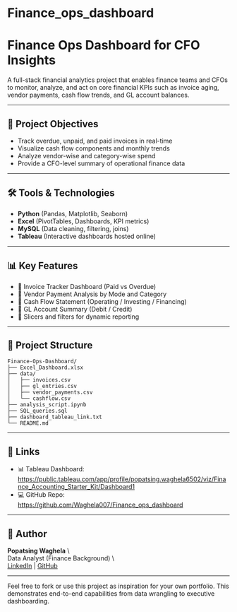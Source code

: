 # Finance_ops_dashboard
# Finance Ops Dashboard for CFO Insights

A full-stack financial analytics project that enables finance teams and CFOs to monitor, analyze, and act on core financial KPIs such as invoice aging, vendor payments, cash flow trends, and GL account balances.

---

## 🎯 Project Objectives

- Track overdue, unpaid, and paid invoices in real-time
- Visualize cash flow components and monthly trends
- Analyze vendor-wise and category-wise spend
- Provide a CFO-level summary of operational finance data

---

## 🛠 Tools & Technologies

- **Python** (Pandas, Matplotlib, Seaborn)
- **Excel** (PivotTables, Dashboards, KPI metrics)
- **MySQL** (Data cleaning, filtering, joins)
- **Tableau** (Interactive dashboards hosted online)

---

## 📊 Key Features

- 📌 Invoice Tracker Dashboard (Paid vs Overdue)
- 📌 Vendor Payment Analysis by Mode and Category
- 📌 Cash Flow Statement (Operating / Investing / Financing)
- 📌 GL Account Summary (Debit / Credit)
- 📌 Slicers and filters for dynamic reporting

---

## 📁 Project Structure

```
Finance-Ops-Dashboard/
├── Excel_Dashboard.xlsx
├── data/
│   ├── invoices.csv
│   ├── gl_entries.csv
│   ├── vendor_payments.csv
│   └── cashflow.csv
├── analysis_script.ipynb
├── SQL_queries.sql
├── dashboard_tableau_link.txt
└── README.md
```

---

## 🔗 Links

- 📊 Tableau Dashboard: https://public.tableau.com/app/profile/popatsing.waghela6502/viz/Finance_Accounting_Starter_Kit/Dashboard1 
- 💻 GitHub Repo: https://github.com/Waghela007/Finance_ops_dashboard 

---

## 👤 Author

**Popatsing Waghela**  \  
Data Analyst (Finance Background)  \  
[LinkedIn](https://www.linkedin.com/in/popatsing-waghela-3b7a87246) | [GitHub](https://github.com/Waghela007)

---

Feel free to fork or use this project as inspiration for your own portfolio. This demonstrates end-to-end capabilities from data wrangling to executive dashboarding.
